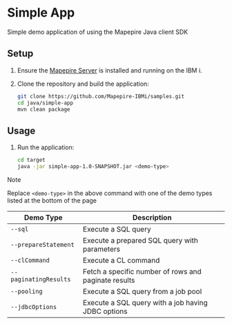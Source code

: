# Simple App

Simple demo application of using the Mapepire Java client SDK

## Setup

1. Ensure the [Mapepire Server](https://mapepire-ibmi.github.io/guides/sysadmin) is installed and running on the IBM i.

2. Clone the repository and build the application:

    ```sh
    git clone https://github.com/Mapepire-IBMi/samples.git
    cd java/simple-app
    mvn clean package
    ```

## Usage

1. Run the application:

    ```sh
    cd target
    java -jar simple-app-1.0-SNAPSHOT.jar <demo-type>
    ```

> [!NOTE]
> Replace `<demo-type>` in the above command with one of the demo types listed at the bottom of the page

| Demo Type             | Description                                          |
| --------------------- | ---------------------------------------------------- |
| `--sql`               | Execute a SQL query                                  |
| `--prepareStatement`  | Execute a prepared SQL query with parameters         |
| `--clCommand`         | Execute a CL command                                 |
| `--paginatingResults` | Fetch a specific number of rows and paginate results |
| `--pooling`           | Execute a SQL query from a job pool                  |
| `--jdbcOptions`       | Execute a SQL query with a job having JDBC options   |